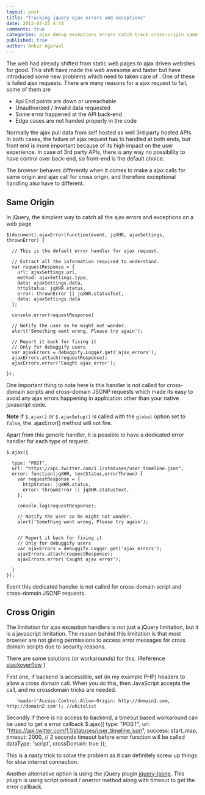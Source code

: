 ```yaml
---
layout: post
title: "Tracking jquery ajax errors and exceptions"
date: 2013-07-25 4:44
comments: true
categories: ajax debug exceptions errors catch track cross-origin same-origin
published: true
author: Ankur Agarwal
---
```


The web had already shifted from static web pages to ajax driven websites for good. This shift have made the web awesome and faster but have introduced some new problems which need to taken care of . One of these is failed ajax requests. There are many reasons for a ajax request to fail, some of them are

  - Api End points are down or unreachable
  - Unauthorized / Invalid data requested
  - Some error happened at the API back-end
  - Edge cases are not handed properly in the code

Normally the ajax pull data from self hosted as well 3rd party hosted APIs. In both cases, the failure of ajax request has to handled at both ends, but front end is more important because of its high impact on the user experience. In case of 3rd party APIs, there is any way no possibility to have control over back-end, so front-end is the default choice.

The browser behaves differently when it comes to make a ajax calls for same origin and ajax call for cross origin, and therefore exceptional handling also have to different.

## Same Origin

In jQuery, the simplest way to catch all the ajax errors and exceptions on a web page

    $(document).ajaxError(function(event, jqXHR, ajaxSettings, thrownError) {

      // This is the default error handler for ajax request.

      // Extract all the information required to understand.
      var requestResponse = {
        url: ajaxSettings.url,
        method: ajaxSettings.type,
        data: ajaxSettings.data,
        httpStatus: jqXHR.status,
        error: thrownError || jqXHR.statusText,
        data: ajaxSettings.data
      };

      console.error(requestResponse)

      // Notify the user so he might not wonder.
      alert('Something went wrong, Please try again');

      // Report it back for fixing it
      // Only for debuggify users
      var ajaxErrors = debuggify.Logger.get('ajax_errors');
      ajaxErrors.attach(requestResponse);
      ajaxErrors.error('Caught ajax error');

    });


One important thing to note here is this handler is not called for cross-domain scripts and cross-domain JSONP requests which made its easy to avoid any ajax errors happening in application other than your native javascript code.


**Note** If `$.ajax()` or `$.ajaxSetup()` is called with the `global` option set to `false`, the .ajaxError() method will not fire.


Apart from this generic handler, it is possible to have a dedicated error handler for each type of request.

    $.ajax({

      type: "POST",
      url: "https://api.twitter.com/1.1/statuses/user_timeline.json",
      error: function(jqXHR, textStatus,errorThrown) {
        var requestResponse = {
          httpStatus: jqXHR.status,
          error: thrownError || jqXHR.statusText,
        };

        console.log(requestResponse);

        // Notify the user so he might not wonder.
        alert('Something went wrong, Please try again');


        // Report it back for fixing it
        // Only for debuggify users
        var ajaxErrors = debuggify.Logger.get('ajax_errors');
        ajaxErrors.attach(requestResponse);
        ajaxErrors.error('Caught ajax error');

      }
    });

Event this dedicated handler is not called for cross-domain script and cross-domain JSONP requests.


## Cross Origin

The limitation for ajax exception handlers is not just a jQuery limitation, but it is a javascript limitation. The reason behind this limitation is that most browser are not giving permissions to access error messages for cross domain scripts due to security reasons.

There are some solutions (or workarounds) for this. (Reference [stackoverflow](http://stackoverflow.com/questions/10093497/jquery-doesnt-fire-error-callback-with-cross-domain-script/10094761#10094761) )

First one, if backend is accessible, set (in my example PHP) headers to allow a cross domain call. When you do this, then JavaScript accepts the call, and no crossdomain tricks are needed.

        header('Access-Control-Allow-Origin: http://domain1.com, http://domain2.com'); //whitelist

Secondly if there is no access to backend, a timeout based workaround can be used to get a error callback
    $.ajax({
        type: "POST",
        url: "https://api.twitter.com/1.1/statuses/user_timeline.json",
        success: start_map,
        timeout: 2000, // 2 seconds timeout before error function will be called
        dataType: 'script',
        crossDomain: true
    });

This is a nasty trick to solve the problem as it can definitely screw up things for slow internet connection.

Another alternative option is using the jQuery plugin [jquery-jsonp](https://github.com/jaubourg/jquery-jsonp). This plugin is using script onload / onerror method along with timeout to get the error callback.


